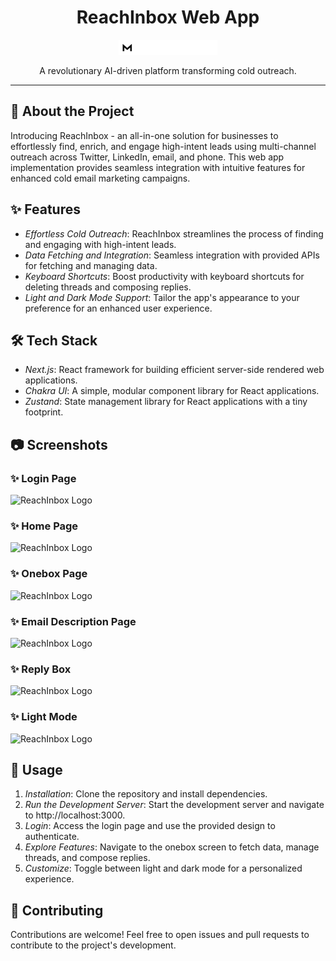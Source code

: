 <h1 align="center">ReachInbox Web App</h1>

<p align="center">
  <img src="./public/assets/logo.png" alt="ReachInbox Logo">
</p>

<p align="center">A revolutionary AI-driven platform transforming cold outreach.</p>

---

## 🚀 About the Project

Introducing ReachInbox - an all-in-one solution for businesses to effortlessly find, enrich, and engage high-intent leads using multi-channel outreach across Twitter, LinkedIn, email, and phone. This web app implementation provides seamless integration with intuitive features for enhanced cold email marketing campaigns.

## ✨ Features

- *Effortless Cold Outreach*: ReachInbox streamlines the process of finding and engaging with high-intent leads.
- *Data Fetching and Integration*: Seamless integration with provided APIs for fetching and managing data.
- *Keyboard Shortcuts*: Boost productivity with keyboard shortcuts for deleting threads and composing replies.
- *Light and Dark Mode Support*: Tailor the app's appearance to your preference for an enhanced user experience.

## 🛠 Tech Stack

- *Next.js*: React framework for building efficient server-side rendered web applications.
- *Chakra UI*: A simple, modular component library for React applications.
- *Zustand*: State management library for React applications with a tiny footprint.

## 📷 Screenshots

### ✨ Login Page
<img src="https://github.com/lokendra0905/onebox/assets/112807213/6a35474d-5935-4d5f-ab55-a4d626dd7347" alt="ReachInbox Logo">

### ✨ Home Page
<img src="https://github.com/lokendra0905/onebox/assets/112807213/08dedfb9-b2fb-4ade-8d7c-56e801715039" alt="ReachInbox Logo">

### ✨ Onebox Page
<img src="https://github.com/lokendra0905/onebox/assets/112807213/8180db1f-d205-4e1e-bea7-f299e2f117da" alt="ReachInbox Logo">

### ✨ Email Description Page
<img src="https://github.com/lokendra0905/onebox/assets/112807213/985b1ae0-6c7a-4b04-ad14-4af50dba3d19" alt="ReachInbox Logo">

### ✨ Reply Box
<img src="https://github.com/lokendra0905/onebox/assets/112807213/4f7499bb-43e8-46ec-8161-8b1dcbb50730" alt="ReachInbox Logo">

### ✨ Light Mode
<img src="https://github.com/lokendra0905/onebox/assets/112807213/95409672-7b0c-4a6f-9a26-7503d1a21c52" alt="ReachInbox Logo">

## 📝 Usage

1. *Installation*: Clone the repository and install dependencies.
2. *Run the Development Server*: Start the development server and navigate to http://localhost:3000.
3. *Login*: Access the login page and use the provided design to authenticate.
4. *Explore Features*: Navigate to the onebox screen to fetch data, manage threads, and compose replies.
5. *Customize*: Toggle between light and dark mode for a personalized experience.

## 🤝 Contributing

Contributions are welcome! Feel free to open issues and pull requests to contribute to the project's development.
